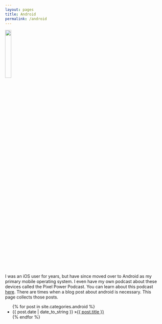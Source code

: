 ```yaml
---
layout: pages
title: Android
permalink: /android
---
```


<img class="category" src="http://www.stevencombs.com/images/design/android.svg" width="20%" />

I was an iOS user for years, but have since moved over to Android as my primary mobile operating system. I even have my own podcast about these devices called the Pixel Power Podcast. You can learn about this podcast [here](https://www.pixelpowerpodcast.com). There are times when a blog post about android is necessary. This page collects those posts.

<ul id="blog-posts" class="posts">
{% for post in site.categories.android %}
    <li><span>{{ post.date | date_to_string }} &raquo;</span><a href="{{ post.url }}">{{ post.title }}</a></li>
{% endfor %}
</ul>

